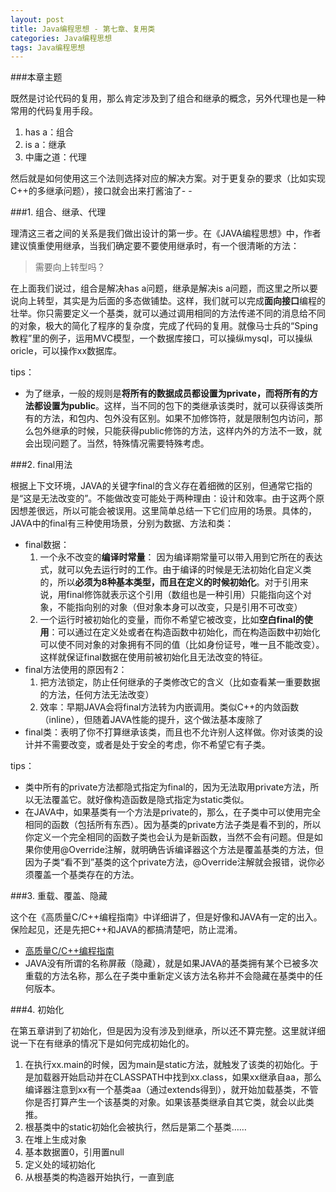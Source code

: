 ```yaml
---
layout: post
title: Java编程思想 - 第七章、复用类
categories: Java编程思想
tags: Java编程思想
---
```


###本章主题

既然是讨论代码的复用，那么肯定涉及到了组合和继承的概念，另外代理也是一种常用的代码复用手段。

1. has a：组合
2. is a：继承
3. 中庸之道：代理

然后就是如何使用这三个法则选择对应的解决方案。对于更复杂的要求（比如实现C++的多继承问题），接口就会出来打酱油了- -

###1. 组合、继承、代理

理清这三者之间的关系是我们做出设计的第一步。在《JAVA编程思想》中，作者建议慎重使用继承，当我们确定要不要使用继承时，有一个很清晰的方法：
> 需要向上转型吗？

在上面我们说过，组合是解决has a问题，继承是解决is a问题，而这里之所以要说向上转型，其实是为后面的多态做铺垫。这样，我们就可以完成**面向接口**编程的壮举。你只需要定义一个基类，就可以通过调用相同的方法传递不同的消息给不同的对象，极大的简化了程序的复杂度，完成了代码的复用。就像马士兵的“Sping教程”里的例子，运用MVC模型，一个数据库接口，可以操纵mysql，可以操纵oricle，可以操作xx数据库。

tips：

* 为了继承，一般的规则是**将所有的数据成员都设置为private，而将所有的方法都设置为public**。这样，当不同的包下的类继承该类时，就可以获得该类所有的方法，和包内、包外没有区别。如果不加修饰符，就是限制包内访问，那么包外继承的时候，只能获得public修饰的方法，这样内外的方法不一致，就会出现问题了。当然，特殊情况需要特殊考虑。

###2. final用法

根据上下文环境，JAVA的关键字final的含义存在着细微的区别，但通常它指的是“这是无法改变的”。不能做改变可能处于两种理由：设计和效率。由于这两个原因想差很远，所以可能会被误用。这里简单总结一下它们应用的场景。具体的，JAVA中的final有三种使用场景，分别为数据、方法和类：

* final数据：
    1. 一个永不改变的**编译时常量**： 因为编译期常量可以带入用到它所在的表达式，就可以免去运行时的工作。由于编译的时候是无法初始化自定义类的，所以**必须为8种基本类型，而且在定义的时候初始化**。对于引用来说，用final修饰就表示这个引用（数组也是一种引用）只能指向这个对象，不能指向别的对象（但对象本身可以改变，只是引用不可改变）
    2. 一个运行时被初始化的变量，而你不希望它被改变，比如**空白final的使用**：可以通过在定义处或者在构造函数中初始化，而在构造函数中初始化可以使不同对象的对象拥有不同的值（比如身份证号，唯一且不能改变）。这样就保证final数据在使用前被初始化且无法改变的特征。
* final方法使用的原因有2：
    1. 把方法锁定，防止任何继承的子类修改它的含义（比如查看某一重要数据的方法，任何方法无法改变）
    2. 效率：早期JAVA会将final方法转为内嵌调用。类似C++的内敛函数（inline），但随着JAVA性能的提升，这个做法基本废除了
* final类：表明了你不打算继承该类，而且也不允许别人这样做。你对该类的设计并不需要改变，或者是处于安全的考虑，你不希望它有子类。

tips：

* 类中所有的private方法都隐式指定为final的，因为无法取用private方法，所以无法覆盖它。就好像构造函数是隐式指定为static类似。
* 在JAVA中，如果基类有一个方法是private的，那么，在子类中可以使用完全相同的函数（包括所有东西）。因为基类的private方法子类是看不到的，所以你定义一个完全相同的函数子类也会认为是新函数，当然不会有问题。但是如果你使用@Override注解，就明确告诉编译器这个方法是覆盖基类的方法，但因为子类“看不到”基类的这个private方法，@Override注解就会报错，说你必须覆盖一个基类存在的方法。

###3. 重载、覆盖、隐藏

这个在《高质量C/C++编程指南》中详细讲了，但是好像和JAVA有一定的出入。保险起见，还是先把C++和JAVA的都搞清楚吧，防止混淆。

* [高质量C/C++编程指南](http://man.chinaunix.net/develop/c&c++/c/c.htm)
* JAVA没有所谓的名称屏蔽（隐藏），就是如果JAVA的基类拥有某个已被多次重载的方法名称，那么在子类中重新定义该方法名称并不会隐藏在基类中的任何版本。

###4. 初始化

在第五章讲到了初始化，但是因为没有涉及到继承，所以还不算完整。这里就详细说一下在有继承的情况下是如何完成初始化的。

1. 在执行xx.main的时候，因为main是static方法，就触发了该类的初始化。于是加载器开始启动并在CLASSPATH中找到xx.class，如果xx继承自aa，那么编译器注意到xx有一个基类aa（通过extends得到），就开始加载基类，不管你是否打算产生一个该基类的对象。如果该基类继承自其它类，就会以此类推。
2. 根基类中的static初始化会被执行，然后是第二个基类……
3. 在堆上生成对象
4. 基本数据置0，引用置null
5. 定义处的域初始化
6. 从根基类的构造器开始执行，一直到底